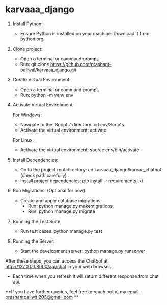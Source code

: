 # karvaaa_django

1. Install Python:
   - Ensure Python is installed on your machine. Download it from python.org.

2. Clone project:
   - Open a terminal or command prompt.
   - Run: git clone https://github.com/prashant-paliwal/karvaaa_django.git

3. Create Virtual Environment:
   - Open a terminal or command prompt.
   - Run: python -m venv env

4. Activate Virtual Environment:

   For Windows:
   - Navigate to the 'Scripts' directory: cd env/Scripts
   - Activate the virtual environment: activate

   For Linux:
   - Activate the virtual environment: source env/bin/activate

5. Install Dependencies:
   - Go to the project root directory: cd karvaaa_django/karvaa_chatbot (check path carefully)
   - Install project dependencies: pip install -r requirements.txt

6. Run Migrations: (Optional for now)
   - Create and apply database migrations:
     - Run: python manage.py makemigrations
     - Run: python manage.py migrate

7. Running the Test Suite:
   - Run test cases: python manage.py test

8. Running the Server:
   - Start the development server: python manage.py runserver

After these steps, you can access the Chatbot at http://127.0.0.1:8000/api/chat in your web browser.
* Each time when you refresh it will return different response from chat api.


**If you have further queries, feel free to reach out at my email - prashantpaliwal203@gmail.com **